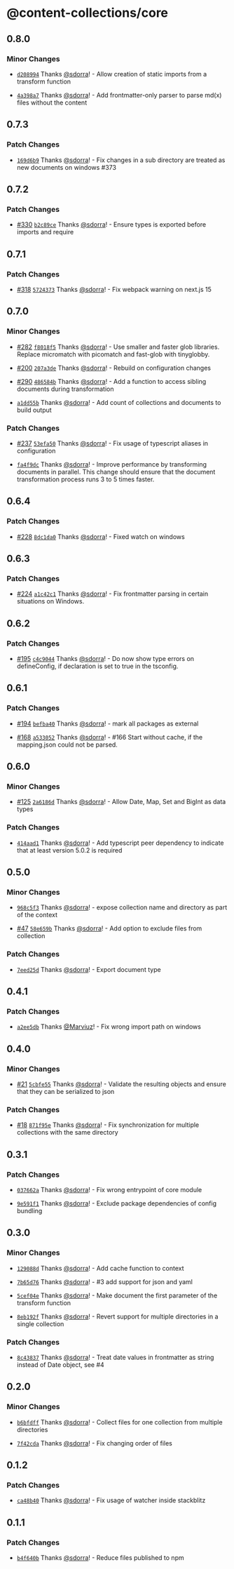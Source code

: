 # @content-collections/core

## 0.8.0

### Minor Changes

- [`d208994`](https://github.com/sdorra/content-collections/commit/d2089947ca83cd00de299645516d77b8dd0fd8ca) Thanks [@sdorra](https://github.com/sdorra)! - Allow creation of static imports from a transform function

- [`4a398a7`](https://github.com/sdorra/content-collections/commit/4a398a75fe9c5b5a77e2fad23c938d1a81cc1a36) Thanks [@sdorra](https://github.com/sdorra)! - Add frontmatter-only parser to parse md(x) files without the content

## 0.7.3

### Patch Changes

- [`169d6b9`](https://github.com/sdorra/content-collections/commit/169d6b9972b2319377155be16ccbf6883efe2ffb) Thanks [@sdorra](https://github.com/sdorra)! - Fix changes in a sub directory are treated as new documents on windows #373

## 0.7.2

### Patch Changes

- [#330](https://github.com/sdorra/content-collections/pull/330) [`b2c89ce`](https://github.com/sdorra/content-collections/commit/b2c89ce6075d9a5115486d8ff9c0b84f4c0841dd) Thanks [@sdorra](https://github.com/sdorra)! - Ensure types is exported before imports and require

## 0.7.1

### Patch Changes

- [#318](https://github.com/sdorra/content-collections/pull/318) [`5724373`](https://github.com/sdorra/content-collections/commit/5724373e28d4972d604cf24f195518ea58b39b88) Thanks [@sdorra](https://github.com/sdorra)! - Fix webpack warning on next.js 15

## 0.7.0

### Minor Changes

- [#282](https://github.com/sdorra/content-collections/pull/282) [`f8018f5`](https://github.com/sdorra/content-collections/commit/f8018f51d89d7bf32342ee3d16cff17aa6bb505c) Thanks [@sdorra](https://github.com/sdorra)! - Use smaller and faster glob libraries. Replace micromatch with picomatch and fast-glob with tinyglobby.

- [#200](https://github.com/sdorra/content-collections/pull/200) [`207a3de`](https://github.com/sdorra/content-collections/commit/207a3deaa95e34902c262ed8abc6320880b43dc2) Thanks [@sdorra](https://github.com/sdorra)! - Rebuild on configuration changes

- [#290](https://github.com/sdorra/content-collections/pull/290) [`486584b`](https://github.com/sdorra/content-collections/commit/486584b199e01dd6d0ddda2b63d96422e4bdcd85) Thanks [@sdorra](https://github.com/sdorra)! - Add a function to access sibling documents during transformation

- [`a1dd55b`](https://github.com/sdorra/content-collections/commit/a1dd55bcfe198487de40402284d907b977eedcec) Thanks [@sdorra](https://github.com/sdorra)! - Add count of collections and documents to build output

### Patch Changes

- [#237](https://github.com/sdorra/content-collections/pull/237) [`53efa50`](https://github.com/sdorra/content-collections/commit/53efa508125816e02b4d50e01241e021a67564a1) Thanks [@sdorra](https://github.com/sdorra)! - Fix usage of typescript aliases in configuration

- [`fa4f9dc`](https://github.com/sdorra/content-collections/commit/fa4f9dcc6f372f3aa00e0597c5115797bec7668a) Thanks [@sdorra](https://github.com/sdorra)! - Improve performance by transforming documents in parallel. This change should ensure that the document transformation process runs 3 to 5 times faster.

## 0.6.4

### Patch Changes

- [#228](https://github.com/sdorra/content-collections/pull/228) [`8dc1da0`](https://github.com/sdorra/content-collections/commit/8dc1da0481d52a39f04fc6d153b945a8865eb6fe) Thanks [@sdorra](https://github.com/sdorra)! - Fixed watch on windows

## 0.6.3

### Patch Changes

- [#224](https://github.com/sdorra/content-collections/pull/224) [`a1c42c1`](https://github.com/sdorra/content-collections/commit/a1c42c10fe2081b9a9b6019fce69f9cd99ef3514) Thanks [@sdorra](https://github.com/sdorra)! - Fix frontmatter parsing in certain situations on Windows.

## 0.6.2

### Patch Changes

- [#195](https://github.com/sdorra/content-collections/pull/195) [`c4c9044`](https://github.com/sdorra/content-collections/commit/c4c904423c9b1f6c4d862cb77c12add1eb7e7156) Thanks [@sdorra](https://github.com/sdorra)! - Do now show type errors on defineConfig, if declaration is set to true in the tsconfig.

## 0.6.1

### Patch Changes

- [#194](https://github.com/sdorra/content-collections/pull/194) [`befba40`](https://github.com/sdorra/content-collections/commit/befba40fce91130616fc16e11bc6ee149be90e8b) Thanks [@sdorra](https://github.com/sdorra)! - mark all packages as external

- [#168](https://github.com/sdorra/content-collections/pull/168) [`a533052`](https://github.com/sdorra/content-collections/commit/a5330527ebe6ca6217ad2bbbb9a24c23785b7d89) Thanks [@sdorra](https://github.com/sdorra)! - #166 Start without cache, if the mapping.json could not be parsed.

## 0.6.0

### Minor Changes

- [#125](https://github.com/sdorra/content-collections/pull/125) [`2a6186d`](https://github.com/sdorra/content-collections/commit/2a6186dd46f69eeb9f90c4b10743b0f5338ec39b) Thanks [@sdorra](https://github.com/sdorra)! - Allow Date, Map, Set and BigInt as data types

### Patch Changes

- [`414aad1`](https://github.com/sdorra/content-collections/commit/414aad15c5485f4e8b78d3f35f4b97eeffe5f875) Thanks [@sdorra](https://github.com/sdorra)! - Add typescript peer dependency to indicate that at least version 5.0.2 is required

## 0.5.0

### Minor Changes

- [`968c5f3`](https://github.com/sdorra/content-collections/commit/968c5f358385019f2ef4cd9dbf1209c27da03e96) Thanks [@sdorra](https://github.com/sdorra)! - expose collection name and directory as part of the context

- [#47](https://github.com/sdorra/content-collections/pull/47) [`58e659b`](https://github.com/sdorra/content-collections/commit/58e659bef0f6604f4c3f991ae4d4c64c0350fc59) Thanks [@sdorra](https://github.com/sdorra)! - Add option to exclude files from collection

### Patch Changes

- [`7eed25d`](https://github.com/sdorra/content-collections/commit/7eed25de55622bf77c021e9d556bbe8d1d724a20) Thanks [@sdorra](https://github.com/sdorra)! - Export document type

## 0.4.1

### Patch Changes

- [`a2ee5db`](https://github.com/sdorra/content-collections/commit/a2ee5db541f684fad51f07440c9905159cc74bbc) Thanks [@Marviuz](https://github.com/Marviuz)! - Fix wrong import path on windows

## 0.4.0

### Minor Changes

- [#21](https://github.com/sdorra/content-collections/pull/21) [`5cbfe55`](https://github.com/sdorra/content-collections/commit/5cbfe55b8b8ddb1bc5520e18a0a29501077dd8ca) Thanks [@sdorra](https://github.com/sdorra)! - Validate the resulting objects and ensure that they can be serialized to json

### Patch Changes

- [#18](https://github.com/sdorra/content-collections/pull/18) [`871f95e`](https://github.com/sdorra/content-collections/commit/871f95e9ce5c9f57063045285e1ce058764199eb) Thanks [@sdorra](https://github.com/sdorra)! - Fix synchronization for multiple collections with the same directory

## 0.3.1

### Patch Changes

- [`037662a`](https://github.com/sdorra/content-collections/commit/037662a6b13634c09b0c04ff0001d0f5145686ab) Thanks [@sdorra](https://github.com/sdorra)! - Fix wrong entrypoint of core module

- [`9e591f1`](https://github.com/sdorra/content-collections/commit/9e591f15161aaaef5ca98834a810d87fc166010a) Thanks [@sdorra](https://github.com/sdorra)! - Exclude package dependencies of config bundling

## 0.3.0

### Minor Changes

- [`129088d`](https://github.com/sdorra/content-collections/commit/129088d4e12d049d56adf762dac210f120a45e22) Thanks [@sdorra](https://github.com/sdorra)! - Add cache function to context

- [`7b65d76`](https://github.com/sdorra/content-collections/commit/7b65d76afca5e291ed21b2805a6580e59075a314) Thanks [@sdorra](https://github.com/sdorra)! - #3 add support for json and yaml

- [`5cef04e`](https://github.com/sdorra/content-collections/commit/5cef04e7786f9369b89eac5b44c43249f4718f3b) Thanks [@sdorra](https://github.com/sdorra)! - Make document the first parameter of the transform function

- [`8eb192f`](https://github.com/sdorra/content-collections/commit/8eb192f14dac9badbce4d07c156df33dfb5b9672) Thanks [@sdorra](https://github.com/sdorra)! - Revert support for multiple directories in a single collection

### Patch Changes

- [`8c43837`](https://github.com/sdorra/content-collections/commit/8c438376b6912394ac402f107f95450f2f1b1dd2) Thanks [@sdorra](https://github.com/sdorra)! - Treat date values in frontmatter as string instead of Date object, see #4

## 0.2.0

### Minor Changes

- [`b6bfdff`](https://github.com/sdorra/content-collections/commit/b6bfdffea0b494ea437784a13bb2a21d17baa470) Thanks [@sdorra](https://github.com/sdorra)! - Collect files for one collection from multiple directories

- [`7f42cda`](https://github.com/sdorra/content-collections/commit/7f42cdacf76115d0b0c88e77ab7e018ed6930864) Thanks [@sdorra](https://github.com/sdorra)! - Fix changing order of files

## 0.1.2

### Patch Changes

- [`ca48b40`](https://github.com/sdorra/content-collections/commit/ca48b401518ed71bd019f9196fa3d3ad2fc777f9) Thanks [@sdorra](https://github.com/sdorra)! - Fix usage of watcher inside stackblitz

## 0.1.1

### Patch Changes

- [`b4f640b`](https://github.com/sdorra/content-collections/commit/b4f640b26f18dbe9eb8b3913428010194d918ad1) Thanks [@sdorra](https://github.com/sdorra)! - Reduce files published to npm
